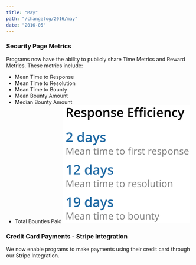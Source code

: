 ```yaml
---
title: "May"
path: "/changelog/2016/may"
date: "2016-05"
---
```


### Security Page Metrics
Programs now have the ability to publicly share Time Metrics and Reward Metrics. These metrics include:
* Mean Time to Response
* Mean Time to Resolution
* Mean Time to Bounty
* Mean Bounty Amount
* Median Bounty Amount
* Total Bounties Paid
![may_2016_sec_page_metrics_1](./images/may_2016_security_metrics_1.png) 

### Credit Card Payments - Stripe Integration
We now enable programs to make payments using their credit card through our Stripe Integration.
